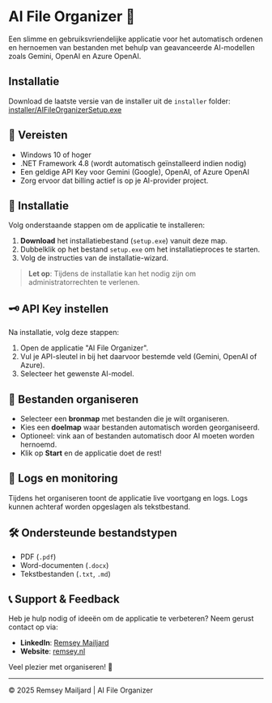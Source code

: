 
# AI File Organizer 🚀

Een slimme en gebruiksvriendelijke applicatie voor het automatisch ordenen en hernoemen van bestanden met behulp van geavanceerde AI-modellen zoals Gemini, OpenAI en Azure OpenAI.

## Installatie
Download de laatste versie van de installer uit de `installer` folder:
[installer/AIFileOrganizerSetup.exe](installer/AIFileOrganizerSetup.exe)


## 📌 Vereisten

- Windows 10 of hoger
- .NET Framework 4.8 (wordt automatisch geïnstalleerd indien nodig)
- Een geldige API Key voor Gemini (Google), OpenAI, of Azure OpenAI
- Zorg ervoor dat billing actief is op je AI-provider project.

## 🚀 Installatie

Volg onderstaande stappen om de applicatie te installeren:

1. **Download** het installatiebestand (`setup.exe`) vanuit deze map.
2. Dubbelklik op het bestand `setup.exe` om het installatieproces te starten.
3. Volg de instructies van de installatie-wizard.

> **Let op**: Tijdens de installatie kan het nodig zijn om administratorrechten te verlenen.

## 🗝️ API Key instellen

Na installatie, volg deze stappen:

1. Open de applicatie "AI File Organizer".
2. Vul je API-sleutel in bij het daarvoor bestemde veld (Gemini, OpenAI of Azure).
3. Selecteer het gewenste AI-model.

## 📁 Bestanden organiseren

- Selecteer een **bronmap** met bestanden die je wilt organiseren.
- Kies een **doelmap** waar bestanden automatisch worden georganiseerd.
- Optioneel: vink aan of bestanden automatisch door AI moeten worden hernoemd.
- Klik op **Start** en de applicatie doet de rest!

## 📑 Logs en monitoring

Tijdens het organiseren toont de applicatie live voortgang en logs. Logs kunnen achteraf worden opgeslagen als tekstbestand.

## 🛠️ Ondersteunde bestandstypen

- PDF (`.pdf`)
- Word-documenten (`.docx`)
- Tekstbestanden (`.txt`, `.md`)

## 📞 Support & Feedback

Heb je hulp nodig of ideeën om de applicatie te verbeteren? Neem gerust contact op via:

- **LinkedIn**: [Remsey Mailjard](https://www.linkedin.com/in/remseymailjard/)
- **Website**: [remsey.nl](https://www.remsey.nl)

Veel plezier met organiseren! 🎉

---

© 2025 Remsey Mailjard | AI File Organizer
